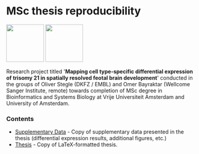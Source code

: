 # MSc thesis reproducibility

<img src="https://github.com/krademaker/MSc_thesis_DKFZ_reproducibility/assets/24732704/475c9630-9063-4595-9331-b194e28167bf" height="100">
<img src="https://github.com/krademaker/MSc_thesis_DKFZ_reproducibility/assets/24732704/560767eb-26b7-4ee9-bdbf-d6d6fe482965" height="100">

Research project titled '**Mapping cell type-specific differential expression of trisomy 21 in spatially resolved feotal brain development**' conducted in the groups of Oliver Stegle (DKFZ / EMBL) and Omer Bayraktar (Wellcome Sanger Institute, remote) towards completion of MSc degree in Bioinformatics and Systems Biology at Vrije Universiteit Amsterdam and University of Amsterdam.

### Contents
- [Supplementary Data](https://github.com/krademaker/MSc_thesis_DKFZ_reproducibility/tree/main/supplementary_data´) - Copy of supplementary data presented in the thesis (differential expression results, additional figures, etc.)
- [Thesis](https://github.com/krademaker/MSc_thesis_DKFZ_reproducibility/tree/main/thesis) - Copy of LaTeX-formatted thesis.
